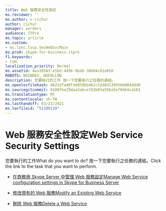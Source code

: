 ```yaml
---
title: Web 服務安全性設定
ms.reviewer: ''
ms.author: v-cichur
author: cichur
manager: serdars
audience: ITPro
ms.topic: article
ms.custom:
- ms.lync.lscp.SecWebSvcMain
ms.prod: skype-for-business-itpro
f1.keywords:
- CSH
localization_priority: Normal
ms.assetid: 4ea30583-e5bd-4498-9bd8-38604c61e658
ROBOTS: NOINDEX, NOFOLLOW
description: 您要執行的工作 按一下您要執行之任務的連結。
ms.openlocfilehash: d622dfa48fa9d59bb9b2c52d8d13995b6004ddd0
ms.sourcegitcommit: 01087be29daa3abce7d3b03a55ba5ef8db4ca161
ms.translationtype: MT
ms.contentlocale: zh-TW
ms.lasthandoff: 03/23/2021
ms.locfileid: "51109139"
---
```

# <a name="web-service-security-settings"></a><span data-ttu-id="b266c-104">Web 服務安全性設定</span><span class="sxs-lookup"><span data-stu-id="b266c-104">Web Service Security Settings</span></span>

<span data-ttu-id="b266c-105">您要執行的工作</span><span class="sxs-lookup"><span data-stu-id="b266c-105">What do you want to do?</span></span> <span data-ttu-id="b266c-106">按一下您要執行之任務的連結。</span><span class="sxs-lookup"><span data-stu-id="b266c-106">Click the link to the task that you want to perform.</span></span>

- [<span data-ttu-id="b266c-107">在商務用 Skype Server 中管理 Web 服務設定</span><span class="sxs-lookup"><span data-stu-id="b266c-107">Manage Web Service configuration settings in Skype for Business Server</span></span>](../../../manage/authentication/web-service-configuration-settings.md)

- [<span data-ttu-id="b266c-108">修改現有的 Web 服務</span><span class="sxs-lookup"><span data-stu-id="b266c-108">Modify an Existing Web Service</span></span>](/previous-versions/office/lync-server-2013/lync-server-2013-modify-existing-web-service-configuration-settings)

- [<span data-ttu-id="b266c-109">刪除 Web 服務</span><span class="sxs-lookup"><span data-stu-id="b266c-109">Delete a Web Service</span></span>](/previous-versions/office/lync-server-2013/lync-server-2013-delete-existing-web-service-configuration-settings)